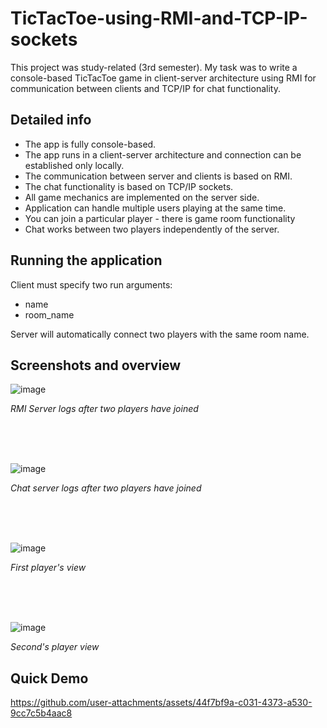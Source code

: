 # TicTacToe-using-RMI-and-TCP-IP-sockets

This project was study-related (3rd semester). My task was to write a console-based TicTacToe game in client-server architecture using RMI for communication between clients and TCP/IP for chat functionality.

## Detailed info
*   The app is fully console-based.
*   The app runs in a client-server architecture and connection can be established only locally.
*   The communication between server and clients is based on RMI.
*   The chat functionality is based on TCP/IP sockets.
*   All game mechanics are implemented on the server side.
*   Application can handle multiple users playing at the same time.
*   You can join a particular player - there is game room functionality
*   Chat works between two players independently of the server.

## Running the application
Client must specify two run arguments:
*   name
*   room_name

Server will automatically connect two players with the same room name.

## Screenshots and overview
![image](https://github.com/user-attachments/assets/7cb814fb-edd1-420b-ada5-2a50b78ae6e0)

*RMI Server logs after two players have joined*

<br><br><br>

![image](https://github.com/user-attachments/assets/5f86e7ee-08b1-4de8-bf6b-b3f0c7457181)

*Chat server logs after two players have joined*

<br><br><br>

![image](https://github.com/user-attachments/assets/b5f7e10b-dbf1-4299-9073-77a8e7842494)

*First player's view*

<br><br><br>

![image](https://github.com/user-attachments/assets/1af4ae4a-78f3-4764-9e7c-f406036ec2bc)

*Second's player view*

## Quick Demo
https://github.com/user-attachments/assets/44f7bf9a-c031-4373-a530-9cc7c5b4aac8

